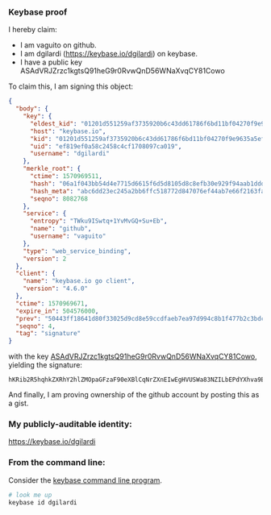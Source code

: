 ### Keybase proof

I hereby claim:

  * I am vaguito on github.
  * I am dgilardi (https://keybase.io/dgilardi) on keybase.
  * I have a public key ASAdVRJZrzc1kgtsQ91heG9r0RvwQnD56WNaXvqCY81Cowo

To claim this, I am signing this object:

```json
{
  "body": {
    "key": {
      "eldest_kid": "01201d551259af3735920b6c43dd61786f6bd11bf04270f9e9635a5efa8263cd42a30a",
      "host": "keybase.io",
      "kid": "01201d551259af3735920b6c43dd61786f6bd11bf04270f9e9635a5efa8263cd42a30a",
      "uid": "ef819ef0a58c2458c4cf1708097ca019",
      "username": "dgilardi"
    },
    "merkle_root": {
      "ctime": 1570969511,
      "hash": "06a1f043bb54d4e7715d6615f6d5d8105d8c8efb30e929f94aab1ddd110168d8d505f75e31ec0895950c02e1c4c2872bec02cdf52616d7bb430b4846c97d91e6",
      "hash_meta": "abc6dd23ec245a2bb6ffc518772d847076ef44ab7e66f2163fa5dc1d9545fd2e",
      "seqno": 8082768
    },
    "service": {
      "entropy": "TWku9ISwtq+1YvMvGQ+Su+Eb",
      "name": "github",
      "username": "vaguito"
    },
    "type": "web_service_binding",
    "version": 2
  },
  "client": {
    "name": "keybase.io go client",
    "version": "4.6.0"
  },
  "ctime": 1570969671,
  "expire_in": 504576000,
  "prev": "50443ff18641d80f33025d9cd8e59ccdfaeb7ea97d994c8b1f477b2c3bdc1e98",
  "seqno": 4,
  "tag": "signature"
}
```

with the key [ASAdVRJZrzc1kgtsQ91heG9r0RvwQnD56WNaXvqCY81Cowo](https://keybase.io/dgilardi), yielding the signature:

```
hKRib2R5hqhkZXRhY2hlZMOpaGFzaF90eXBlCqNrZXnEIwEgHVUSWa83NZILbEPdYXhva9Eb8EJw+eljWl76gmPNQqMKp3BheWxvYWTESpcCBMQgUEQ/8YZB2A8zAl2c2OWczfrrfql9mUyLH0d7LDvcHpjEIGt2nzW+lsVWpCdVWqKMLp2rpEzfi/IYDb7SkjQAcUj8AgHCo3NpZ8RAc3EamozWsLENeHen87aeKqgm0CIWkO+KMMFISHHIkVLCZHhjZip+kJn0DjErVYeC+mpt1QCF5XWrGgamHJ8zD6hzaWdfdHlwZSCkaGFzaIKkdHlwZQildmFsdWXEIHG1rEmz1yUcZi4nuqZS1KRNUMwOCoQoFtkzvm0Vzia1o3RhZ80CAqd2ZXJzaW9uAQ==

```

And finally, I am proving ownership of the github account by posting this as a gist.

### My publicly-auditable identity:

https://keybase.io/dgilardi

### From the command line:

Consider the [keybase command line program](https://keybase.io/download).

```bash
# look me up
keybase id dgilardi
```
